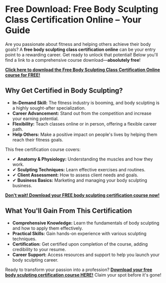 # Free Download: Free Body Sculpting Class Certification Online – Your Guide

Are you passionate about fitness and helping others achieve their body goals? A **free body sculpting class certification online** can be your entry point to a rewarding career. Get ready to unlock that potential! Below you'll find a link to a comprehensive course download—**absolutely free**!

[**Click here to download the Free Body Sculpting Class Certification Online course for FREE!**](https://udemywork.com/free-body-sculpting-class-certification-online)

## Why Get Certified in Body Sculpting?

*   **In-Demand Skill:** The fitness industry is booming, and body sculpting is a highly sought-after specialization.
*   **Career Advancement:** Stand out from the competition and increase your earning potential.
*   **Flexibility:** Teach classes online or in person, offering a flexible career path.
*   **Help Others:** Make a positive impact on people's lives by helping them reach their fitness goals.

This free certification course covers:

*   ✔ **Anatomy & Physiology:** Understanding the muscles and how they work.
*   ✔ **Sculpting Techniques:** Learn effective exercises and routines.
*   ✔ **Client Assessment:** How to assess client needs and goals.
*   ✔ **Business Basics:** Marketing and managing your body sculpting business.

[**Don't wait! Download your FREE body sculpting certification course now!**](https://udemywork.com/free-body-sculpting-class-certification-online)

## What You'll Gain From This Certification

*   **Comprehensive Knowledge:** Learn the fundamentals of body sculpting and how to apply them effectively.
*   **Practical Skills:** Gain hands-on experience with various sculpting techniques.
*   **Certification:** Get certified upon completion of the course, adding credibility to your resume.
*   **Career Support:** Access resources and support to help you launch your body sculpting career.

Ready to transform your passion into a profession? **[Download your free body sculpting certification course HERE!](https://udemywork.com/free-body-sculpting-class-certification-online)** Claim your spot before it's gone!
